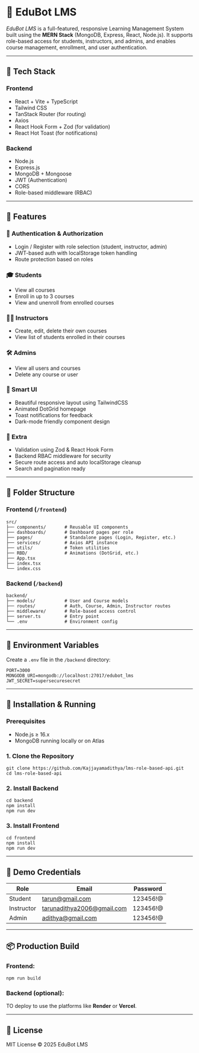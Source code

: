 # 📘 EduBot LMS

*EduBot LMS* is a full-featured, responsive Learning Management System built using the **MERN Stack** (MongoDB, Express, React, Node.js). It supports role-based access for students, instructors, and admins, and enables course management, enrollment, and user authentication.

---

## 🔧 Tech Stack

### Frontend
- React + Vite + TypeScript
- Tailwind CSS
- TanStack Router (for routing)
- Axios
- React Hook Form + Zod (for validation)
- React Hot Toast (for notifications)

### Backend
- Node.js
- Express.js
- MongoDB + Mongoose
- JWT (Authentication)
- CORS
- Role-based middleware (RBAC)

---

## 🚀 Features

### 👤 Authentication & Authorization
- Login / Register with role selection (student, instructor, admin)
- JWT-based auth with localStorage token handling
- Route protection based on roles

### 🎓 Students
- View all courses
- Enroll in up to 3 courses
- View and unenroll from enrolled courses

### 👨‍🏫 Instructors
- Create, edit, delete their own courses
- View list of students enrolled in their courses

### 🛠 Admins
- View all users and courses
- Delete any course or user

### 🧠 Smart UI
- Beautiful responsive layout using TailwindCSS
- Animated DotGrid homepage
- Toast notifications for feedback
- Dark-mode friendly component design

### 🧩 Extra
- Validation using Zod & React Hook Form
- Backend RBAC middleware for security
- Secure route access and auto localStorage cleanup
- Search and pagination ready

---

## 📁 Folder Structure

### Frontend (`/frontend`)
```
src/
├── components/       # Reusable UI components
├── dashboards/       # Dashboard pages per role
├── pages/            # Standalone pages (Login, Register, etc.)
├── services/         # Axios API instance
├── utils/            # Token utilities
├── RBD/              # Animations (DotGrid, etc.)
├── App.tsx
├── index.tsx
└── index.css
```

### Backend (`/backend`)
```
backend/
├── models/           # User and Course models
├── routes/           # Auth, Course, Admin, Instructor routes
├── middleware/       # Role-based access control
├── server.ts         # Entry point
└── .env              # Environment config
```

---

## 🔐 Environment Variables

Create a `.env` file in the `/backend` directory:

```env
PORT=3000
MONGODB_URI=mongodb://localhost:27017/edubot_lms
JWT_SECRET=supersecuresecret
```

---

## 🧪 Installation & Running

### Prerequisites
- Node.js ≥ 16.x
- MongoDB running locally or on Atlas

### 1. Clone the Repository

``` 
git clone https://github.com/Kajjayamadithya/lms-role-based-api.git
cd lms-role-based-api
```

### 2. Install Backend

``` 
cd backend
npm install
npm run dev
```

### 3. Install Frontend

``` 
cd frontend
npm install
npm run dev
```

---

## 🧪 Demo Credentials

| Role       | Email                       | Password |
|------------|-----------------------------|----------|
| Student    | tarun@gmail.com             | 123456!@ |
| Instructor | tarunadithya2006@gmail.com  | 123456!@ |
| Admin      | adithya@gmail.com           | 123456!@ |

---

## 📦 Production Build

### Frontend:

```
npm run build
```

### Backend (optional):
TO  deploy to use the  platforms like **Render** or **Vercel**.

---

## 📜 License

MIT License © 2025 EduBot LMS

